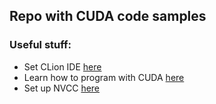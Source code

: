 ## Repo with CUDA code samples

### Useful stuff:
 - Set CLion IDE [here](https://stackoverflow.com/questions/39980645/enable-code-indexing-of-cuda-in-clion)
 - Learn how to program with CUDA [here](https://classroom.udacity.com/courses/cs344)
 - Set up NVCC [here](http://docs.nvidia.com/cuda/cuda-compiler-driver-nvcc/index.html)